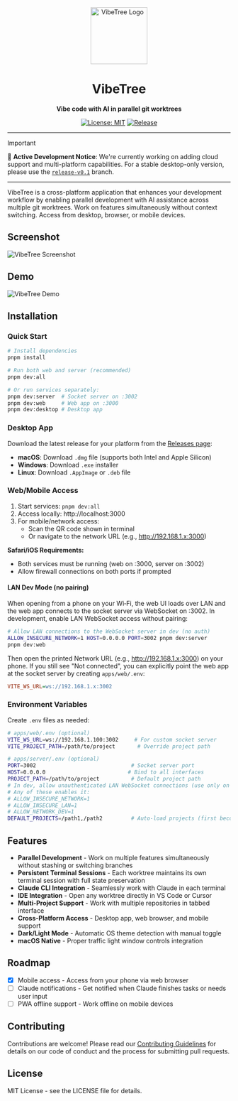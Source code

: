 <div align="center">
  <img src="assets/icons/VibeTree.png" alt="VibeTree Logo" width="128" height="128">
  
  # VibeTree
  
  **Vibe code with AI in parallel git worktrees**
  
  [![License: MIT](https://img.shields.io/badge/License-MIT-yellow.svg)](https://opensource.org/licenses/MIT)
  [![Release](https://img.shields.io/github/v/release/sahithvibudhi/vibe-tree)](https://github.com/sahithvibudhi/vibe-tree/releases)
</div>

---

> [!IMPORTANT]
> 🚧 **Active Development Notice**: We're currently working on adding cloud support and multi-platform capabilities. 
> For a stable desktop-only version, please use the [`release-v0.1`](https://github.com/sahithvibudhi/vibe-tree/tree/release-v0.1) branch.

---

VibeTree is a cross-platform application that enhances your development workflow by enabling parallel development with AI assistance across multiple git worktrees. Work on features simultaneously without context switching. Access from desktop, browser, or mobile devices.

## Screenshot

![VibeTree Screenshot](assets/screenshot.png)

## Demo

![VibeTree Demo](assets/demo.gif)

## Installation

### Quick Start

```bash
# Install dependencies
pnpm install

# Run both web and server (recommended)
pnpm dev:all

# Or run services separately:
pnpm dev:server  # Socket server on :3002
pnpm dev:web     # Web app on :3000
pnpm dev:desktop # Desktop app
```

### Desktop App

Download the latest release for your platform from the [Releases page](https://github.com/sahithvibudhi/vibe-tree/releases):

- **macOS**: Download `.dmg` file (supports both Intel and Apple Silicon)
- **Windows**: Download `.exe` installer
- **Linux**: Download `.AppImage` or `.deb` file

### Web/Mobile Access

1. Start services: `pnpm dev:all`
2. Access locally: http://localhost:3000
3. For mobile/network access:
   - Scan the QR code shown in terminal
   - Or navigate to the network URL (e.g., http://192.168.1.x:3000)

**Safari/iOS Requirements:**
- Both services must be running (web on :3000, server on :3002)
- Allow firewall connections on both ports if prompted

#### LAN Dev Mode (no pairing)
When opening from a phone on your Wi‑Fi, the web UI loads over LAN and the web app connects to the socket server via WebSocket on :3002. In development, enable LAN WebSocket access without pairing:

```bash
# Allow LAN connections to the WebSocket server in dev (no auth)
ALLOW_INSECURE_NETWORK=1 HOST=0.0.0.0 PORT=3002 pnpm dev:server
pnpm dev:web
```

Then open the printed Network URL (e.g., http://192.168.1.x:3000) on your phone. If you still see "Not connected", you can explicitly point the web app at the socket server by creating `apps/web/.env`:

```ini
VITE_WS_URL=ws://192.168.1.x:3002
```

### Environment Variables

Create `.env` files as needed:

```bash
# apps/web/.env (optional)
VITE_WS_URL=ws://192.168.1.100:3002     # For custom socket server
VITE_PROJECT_PATH=/path/to/project       # Override project path

# apps/server/.env (optional)
PORT=3002                              # Socket server port
HOST=0.0.0.0                          # Bind to all interfaces
PROJECT_PATH=/path/to/project          # Default project path
# In dev, allow unauthenticated LAN WebSocket connections (use only on trusted networks)
# Any of these enables it:
# ALLOW_INSECURE_NETWORK=1
# ALLOW_INSECURE_LAN=1
# ALLOW_NETWORK_DEV=1
DEFAULT_PROJECTS=/path1,/path2         # Auto-load projects (first becomes default)
```

## Features

- **Parallel Development** - Work on multiple features simultaneously without stashing or switching branches
- **Persistent Terminal Sessions** - Each worktree maintains its own terminal session with full state preservation
- **Claude CLI Integration** - Seamlessly work with Claude in each terminal
- **IDE Integration** - Open any worktree directly in VS Code or Cursor
- **Multi-Project Support** - Work with multiple repositories in tabbed interface
- **Cross-Platform Access** - Desktop app, web browser, and mobile support
- **Dark/Light Mode** - Automatic OS theme detection with manual toggle
- **macOS Native** - Proper traffic light window controls integration

## Roadmap

- [x] Mobile access - Access from your phone via web browser
- [ ] Claude notifications - Get notified when Claude finishes tasks or needs user input
- [ ] PWA offline support - Work offline on mobile devices

## Contributing

Contributions are welcome! Please read our [Contributing Guidelines](CONTRIBUTING.md) for details on our code of conduct and the process for submitting pull requests.

## License

MIT License - see the LICENSE file for details.
